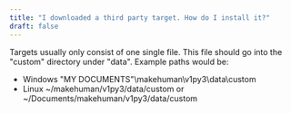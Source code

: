 ```yaml
---
title: "I downloaded a third party target. How do I install it?"
draft: false
---
```


Targets usually only consist of one single file. This file should go into the "custom" directory under "data". Example paths would be:

* Windows "MY DOCUMENTS"\makehuman\v1py3\data\custom
* Linux \~/makehuman/v1py3/data/custom or \~/Documents/makehuman/v1py3/data/custom

